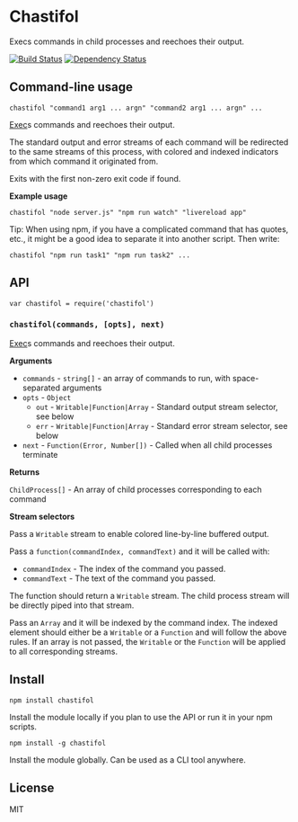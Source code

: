 # Chastifol

Execs commands in child processes and reechoes their output.

[![Build Status](https://travis-ci.org/seangenabe/chastifol.svg?branch=master)](https://travis-ci.org/seangenabe/chastifol)
[![Dependency Status](https://david-dm.org/seangenabe/chastifol.svg)](https://david-dm.org/seangenabe/chastifol)

## Command-line usage

    chastifol "command1 arg1 ... argn" "command2 arg1 ... argn" ...

[Exec](https://nodejs.org/api/child_process.html#child_process_child_process_exec_command_options_callback)s commands and reechoes their output.

The standard output and error streams of each command will be redirected to the same streams of this process,
with colored and indexed indicators from which command it originated from.

Exits with the first non-zero exit code if found.

**Example usage**

    chastifol "node server.js" "npm run watch" "livereload app"
    
Tip: When using npm, if you have a complicated command that has quotes, etc., it might be a good idea to separate it into another script. Then write:

    chastifol "npm run task1" "npm run task2" ...

## API

    var chastifol = require('chastifol')

### `chastifol(commands, [opts], next)`

[Exec](https://nodejs.org/api/child_process.html#child_process_child_process_exec_command_options_callback)s commands and reechoes their output.

**Arguments**

* `commands` - `string[]` - an array of commands to run, with space-separated arguments
* `opts` - `Object`
  * `out` - `Writable|Function|Array` - Standard output stream selector, see below
  * `err` - `Writable|Function|Array` - Standard error stream selector, see below
* `next` - `Function(Error, Number[])` - Called when all child processes terminate

**Returns**

`ChildProcess[]` - An array of child processes corresponding to each command

**Stream selectors**

Pass a `Writable` stream to enable colored line-by-line buffered output.

Pass a `function(commandIndex, commandText)` and it will be called with:

* `commandIndex` - The index of the command you passed.
* `commandText` - The text of the command you passed.

The function should return a `Writable` stream. The child process stream will
be directly piped into that stream.

Pass an `Array` and it will be indexed by the command index.
The indexed element should either be a `Writable` or a `Function` and will follow the above rules.
If an array is not passed, the `Writable` or the `Function` will be applied to all corresponding streams.

## Install

`npm install chastifol`

Install the module locally if you plan to use the API or run it in your npm scripts.

`npm install -g chastifol`

Install the module globally. Can be used as a CLI tool anywhere.

## License

MIT
